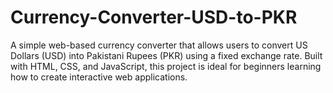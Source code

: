 # Currency-Converter-USD-to-PKR
A simple web-based currency converter that allows users to convert US Dollars (USD) into Pakistani Rupees (PKR) using a fixed exchange rate. Built with HTML, CSS, and JavaScript, this project is ideal for beginners learning how to create interactive web applications.
